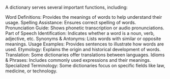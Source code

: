 A dictionary serves several important functions, including:

Word Definitions: Provides the meanings of words to help understand their usage.
Spelling Assistance: Ensures correct spelling of words.
Pronunciation Guide: Shows phonetic transcription or audio pronunciations.
Part of Speech Identification: Indicates whether a word is a noun, verb, adjective, etc.
Synonyms & Antonyms: Lists words with similar or opposite meanings.
Usage Examples: Provides sentences to illustrate how words are used.
Etymology: Explains the origin and historical development of words.
Translation: Some dictionaries offer translations between languages.
Idioms & Phrases: Includes commonly used expressions and their meanings.
Specialized Terminology: Some dictionaries focus on specific fields like law, medicine, or technology.
